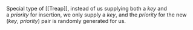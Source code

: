 Special type of [[Treap]], instead of us supplying both a _key_ and a _priority_ for insertion, we only supply a _key_, and the _priority_ for the new (_key_, _priority_) pair is randomly generated for us.